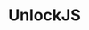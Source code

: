 ---
title: UnlockJS
description: Use keyboard keys to their fullest potential!
priority: 2
links:
  - label: Homepage
    url: https://www.quangdao.com/unlockjs
    icon: home
  - label: Repo
    url: https://github.com/quangdaon/unlockjs.git
    icon: github
---